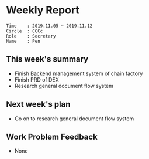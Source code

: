 # Weekly Report 
```
Time    : 2019.11.05 ~ 2019.11.12
Circle	: CCCc
Role    : Secretary
Name    : Pen
```
## This week's summary

- Finish Backend management system of chain factory
- Finish PRD of DEX
- Research general document flow system

## Next week's plan
- Go on to research general document flow system

## Work Problem Feedback

- None

